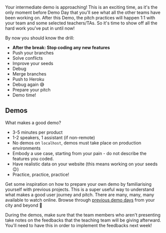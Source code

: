 Your intermediate demo is approaching! This is an exciting time, as it's the only moment before Demo Day that you'll see what all the other teams have been working on. After this Demo, the pitch practices will happen 1:1 with your team and some selected teachers/TAs. So it's time to show off all the hard work you've put in until now!

By now you should know the drill:
- **After the break: Stop coding any new features**
- Push your branches
- Solve conflicts
- Improve your seeds
- Debug
- Merge branches
- Push to Heroku
- Debug again 😅
- Prepare your pitch
- Demo time!

## Demos

What makes a good demo?
- 3-5 minutes per product
- 1-2 speakers, 1 assistant (if non-remote)
- No demos on `localhost`, demos must take place on production environments
- Embody a use case, starting from your pain - do not describe the features you coded.
- Have realistic data on your website (this means working on your seeds 😉)
- Practice, practice, practice!

Get some inspiration on how to prepare your own demo by familiarising yourself with previous projects. This is a super useful way to understand what makes a good user journey and pitch. There are many, many, many available to watch online.
Browse through [previous demo days](https://www.youtube.com/playlist?list=PLkbmdtbypn7R_BN6nFX-XZc7uDyMSxhye) from your city and beyond 🚀

During the demos, make sure that the team members who aren't presenting take notes on the feedbacks that the teaching team will be giving afterward. You'll need to have this in order to implement the feedbacks next week!
